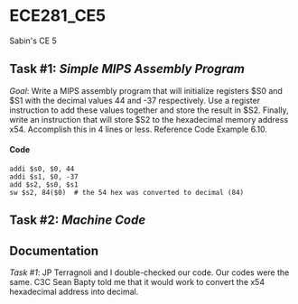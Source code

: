 ECE281_CE5
==========

Sabin's CE 5

## Task #1: *Simple MIPS Assembly Program*

*Goal*:  Write a MIPS assembly program that will initialize registers $S0 and $S1 with the decimal values 44 and -37 respectively.  Use a register instruction to add these values together and store the result in $S2.  Finally, write an instruction that will store $S2 to the hexadecimal memory address x54.  Accomplish this in 4 lines or less.  Reference Code Example 6.10.

#### Code
```
addi $s0, $0, 44
addi $s1, $0, -37
add $s2, $s0, $s1
sw $s2, 84($0)  # the 54 hex was converted to decimal (84)
```


## Task #2: *Machine Code*

## Documentation
*Task #1*: JP Terragnoli and I double-checked our code.  Our codes were the same.  C3C Sean Bapty told me that it would work to convert the x54 hexadecimal address into decimal.
